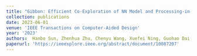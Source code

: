 ```yaml
---
title: "Gibbon: Efficient Co-Exploration of NN Model and Processing-in-Memory Architecture"
collection: publications
date: 2023-06-01
venue: 'IEEE Transactions on Computer-Aided Design'
year: '2023'
authors:  Hanbo Sun, Zhenhua Zhu, Chenyu Wang, Xuefei Ning, Guohao Dai, Huazhong Yang, and Yu Wang
paperurl: 'https://ieeexplore.ieee.org/abstract/document/10087207'
---
```

